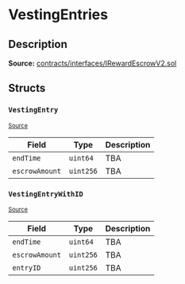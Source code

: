 # VestingEntries

## Description

**Source:** [contracts/interfaces/IRewardEscrowV2.sol](https://github.com/Synthetixio/synthetix/tree/v2.44.0/contracts/interfaces/IRewardEscrowV2.sol)

## Structs

### `VestingEntry`

<sub>[Source](https://github.com/Synthetixio/synthetix/tree/v2.44.0/contracts/interfaces/IRewardEscrowV2.sol#L5)</sub>

| Field          | Type      | Description |
| -------------- | --------- | ----------- |
| `endTime`      | `uint64`  | TBA         |
| `escrowAmount` | `uint256` | TBA         |

### `VestingEntryWithID`

<sub>[Source](https://github.com/Synthetixio/synthetix/tree/v2.44.0/contracts/interfaces/IRewardEscrowV2.sol#L9)</sub>

| Field          | Type      | Description |
| -------------- | --------- | ----------- |
| `endTime`      | `uint64`  | TBA         |
| `escrowAmount` | `uint256` | TBA         |
| `entryID`      | `uint256` | TBA         |
